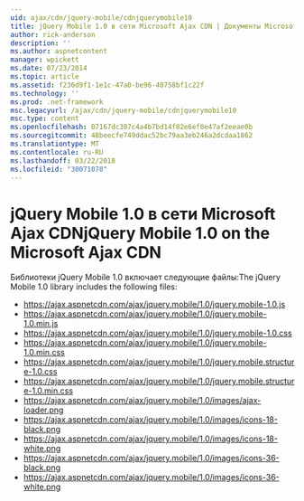 ```yaml
---
uid: ajax/cdn/jquery-mobile/cdnjquerymobile10
title: jQuery Mobile 1.0 в сети Microsoft Ajax CDN | Документы Microsoft
author: rick-anderson
description: ''
ms.author: aspnetcontent
manager: wpickett
ms.date: 07/23/2014
ms.topic: article
ms.assetid: f236d9f1-1e1c-47a0-be96-40758bf1c22f
ms.technology: ''
ms.prod: .net-framework
msc.legacyurl: /ajax/cdn/jquery-mobile/cdnjquerymobile10
msc.type: content
ms.openlocfilehash: 07167dc307c4a4b7bd14f82e6ef0e47af2eeae0b
ms.sourcegitcommit: 48beecfe749ddac52bc79aa3eb246a2dcdaa1862
ms.translationtype: MT
ms.contentlocale: ru-RU
ms.lasthandoff: 03/22/2018
ms.locfileid: "30071078"
---
```

<a name="jquery-mobile-10-on-the-microsoft-ajax-cdn"></a><span data-ttu-id="ca601-102">jQuery Mobile 1.0 в сети Microsoft Ajax CDN</span><span class="sxs-lookup"><span data-stu-id="ca601-102">jQuery Mobile 1.0 on the Microsoft Ajax CDN</span></span>
====================
<span data-ttu-id="ca601-103">Библиотеки jQuery Mobile 1.0 включает следующие файлы:</span><span class="sxs-lookup"><span data-stu-id="ca601-103">The jQuery Mobile 1.0 library includes the following files:</span></span>

- https://ajax.aspnetcdn.com/ajax/jquery.mobile/1.0/jquery.mobile-1.0.js
- https://ajax.aspnetcdn.com/ajax/jquery.mobile/1.0/jquery.mobile-1.0.min.js
- https://ajax.aspnetcdn.com/ajax/jquery.mobile/1.0/jquery.mobile-1.0.css
- https://ajax.aspnetcdn.com/ajax/jquery.mobile/1.0/jquery.mobile-1.0.min.css
- https://ajax.aspnetcdn.com/ajax/jquery.mobile/1.0/jquery.mobile.structure-1.0.css
- https://ajax.aspnetcdn.com/ajax/jquery.mobile/1.0/jquery.mobile.structure-1.0.min.css
- https://ajax.aspnetcdn.com/ajax/jquery.mobile/1.0/images/ajax-loader.png
- https://ajax.aspnetcdn.com/ajax/jquery.mobile/1.0/images/icons-18-black.png
- https://ajax.aspnetcdn.com/ajax/jquery.mobile/1.0/images/icons-18-white.png
- https://ajax.aspnetcdn.com/ajax/jquery.mobile/1.0/images/icons-36-black.png
- https://ajax.aspnetcdn.com/ajax/jquery.mobile/1.0/images/icons-36-white.png
